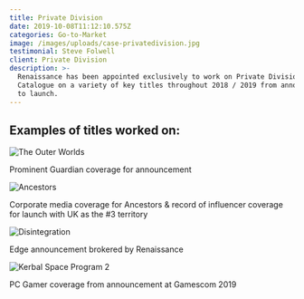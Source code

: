 ```yaml
---
title: Private Division
date: 2019-10-08T11:12:10.575Z
categories: Go-to-Market
image: /images/uploads/case-privatedivision.jpg
testimonial: Steve Folwell
client: Private Division
description: >-
  Renaissance has been appointed exclusively to work on Private Division’s
  Catalogue on a variety of key titles throughout 2018 / 2019 from announcement
  to launch.
---
```

## Examples of titles worked on:

![The Outer Worlds](/images/uploads/case-privatedivision-outerworldslogo.jpg "Prominent Guardian coverage for announcement")

Prominent Guardian coverage for announcement

![Ancestors](/images/uploads/case-privatedivision-ancestorslogo.jpg "Corporate media coverage for Ancestors & record of influencer coverage for launch with UK as the #3 territory")

Corporate media coverage for Ancestors & record of influencer coverage for launch with UK as the #3 territory

![Disintegration](/images/uploads/case-privatedivision-disintegrationlogo.jpg " Edge announcement brokered by Renaissance")

 Edge announcement brokered by Renaissance

![Kerbal Space Program 2](/images/uploads/case-privatedivision-kerbal2logo.jpg " PC Gamer coverage from announcement at Gamescom 2019")

 PC Gamer coverage from announcement at Gamescom 2019
